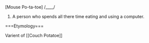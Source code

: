 [Mouse Po-ta-toe] /____/

1) A person who spends all there time eating and using a computer.

===Etymology===

Varient of [[Couch Potatoe]]